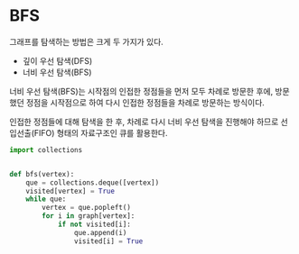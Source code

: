 # BFS
그래프를 탐색하는 방법은 크게 두 가지가 있다.
- 깊이 우선 탐색(DFS)
- 너비 우선 탐색(BFS)

너비 우선 탐색(BFS)는 시작점의 인접한 정점들을 먼저 모두 차례로 방문한 후에, 방문했던 정점을 시작점으로 하여 다시 인접한 정점들을 차례로 방문하는 방식이다.

인접한 정점들에 대해 탐색을 한 후, 차례로 다시 너비 우선 탐색을 진행해야 하므로 선입선출(FIFO) 형태의 자료구조인 큐를 활용한다.

```py
import collections


def bfs(vertex):
	que = collections.deque([vertex])
    visited[vertex] = True
    while que:
    	vertex = que.popleft()
		for i in graph[vertex]:
        	if not visited[i]:
            	que.append(i)
                visited[i] = True
```
